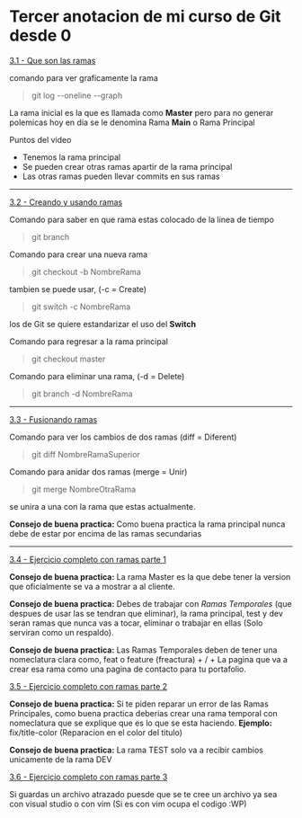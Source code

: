 # Tercer anotacion de mi curso de Git desde 0
[3.1 - Que son las ramas](https://app.ed.team/cursos/git/03/01)

comando para ver graficamente la rama
>git log --oneline --graph

La rama inicial es la que es llamada como **Master** pero para no generar polemicas hoy en dia se le denomina Rama **Main** o Rama Principal

Puntos del video 

* Tenemos la rama principal
* Se pueden crear otras ramas apartir de la rama principal
* Las otras ramas pueden llevar commits en sus ramas

---
[3.2 - Creando y usando ramas](https://app.ed.team/cursos/git/03/02)

Comando para saber en que rama estas colocado de la linea de tiempo
>git branch

Comando para crear una nueva rama
>git checkout -b NombreRama

tambien se puede usar, (-c = Create) 
>git switch -c NombreRama

los de Git se quiere estandarizar el uso del **Switch**

Comando para regresar a la rama principal
>git checkout master

Comando para eliminar una rama, (-d = Delete) 
>git branch -d NombreRama 

---
[3.3 - Fusionando ramas](https://app.ed.team/cursos/git/03/03)

Comando para ver los cambios de dos ramas (diff = Diferent)
>git diff NombreRamaSuperior

Comando para anidar dos ramas (merge = Unir)
>git merge NombreOtraRama

se unira a una con la rama que estas actualmente.

**Consejo de buena practica:** Como buena practica la rama principal nunca debe de estar por encima de las ramas secundarias

---
[3.4 - Ejercicio completo con ramas parte 1](https://app.ed.team/cursos/git/03/04)

**Consejo de buena practica:** La rama Master es la que debe tener la version que oficialmente se va a mostrar a al cliente.

**Consejo de buena practica:** Debes de trabajar con *Ramas Temporales* (que despues de usar las se tendran que eliminar), la rama principal, test y dev seran ramas que nunca vas a tocar, eliminar o trabajar en ellas (Solo serviran como un respaldo).

**Consejo de buena practica:** Las Ramas Temporales deben de tener una nomeclatura clara como, feat o feature (freactura) + / + La pagina que va a crear esa rama como una pagina de contacto para tu portafolio.

[3.5 - Ejercicio completo con ramas parte 2](https://app.ed.team/cursos/git/03/05)

**Consejo de buena practica:** Si te piden reparar un error de las Ramas Principales, como buena practica deberias crear una rama temporal con nomeclatura que se explique que es lo que se esta haciendo.
**Ejemplo:** fix/title-color (Reparacion en el color del titulo)

**Consejo de buena practica:** La rama TEST solo va a recibir cambios unicamente de la rama DEV

[3.6 - Ejercicio completo con ramas parte 3](https://app.ed.team/cursos/git/03/06)

Si guardas un archivo atrazado puesde que se te cree un archivo ya sea con visual studio o con vim (Si es con vim ocupa el codigo :WP)

